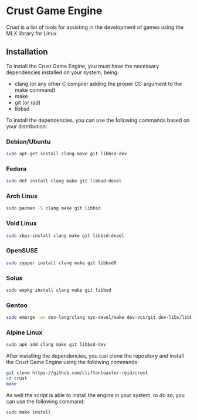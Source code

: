 # Crust Game Engine

Crust is a list of tools for assisting in the development of games using the MLX library for Linux.

## Installation

To install the Crust Game Engine, you must have the necessary dependencies installed on your system, being:

- clang (or any other C compiler adding the proper CC argument to the make command)
- make
- git (or rad)
- libbsd

To install the dependencies, you can use the following commands based on your distribution:

### Debian/Ubuntu

```bash
sudo apt-get install clang make git libbsd-dev
```

### Fedora

```bash
sudo dnf install clang make git libbsd-devel
```

### Arch Linux

```bash
sudo pacman -S clang make git libbsd
```

### Void Linux

```bash
sudo xbps-install clang make git libbsd-devel
```

### OpenSUSE

```bash
sudo zypper install clang make git libbsd0
```

### Solus

```bash
sudo eopkg install clang make git libbsd
```

### Gentoo

```bash
sudo emerge -av dev-lang/clang sys-devel/make dev-vcs/git dev-libs/libbsd
```

### Alpine Linux

```bash
sudo apk add clang make git libbsd-dev
```

After installing the dependencies, you can clone the repository and install the Crust Game Engine using the following commands:

```bash
git clone https://github.com/cliftontoaster-reid/crust
cd crust
make
```

As well the script is able to install the engine in your system, to do so, you can use the following command:

```bash
sudo make install
```
